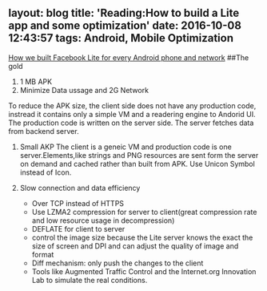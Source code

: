 layout: blog
title: 'Reading:How to build a Lite app and some optimization'
date: 2016-10-08 12:43:57
tags: Android, Mobile Optimization
---
[How we built Facebook Lite for every Android phone and network](https://code.facebook.com/posts/1365439333482197/how-we-built-facebook-lite-for-every-android-phone-and-network?utm_source=wanqu.co&utm_campaign=Wanqu+Daily&utm_medium=social)
##The gold
1.	1 MB APK
2. 	Minimize Data ussage and 2G Network

[Architecture]: https://scontent.xx.fbcdn.net/t39.2365-6/12504175_1685387308400777_1475859244_n.png "Architecture"

To reduce the APK size, the client side does not have any production code, instread it contains only a simple VM and a readering engine to Andorid UI. 
The production code is written on the server side. The server fetches data from backend server. 

1.	Small AKP
	The client is a geneic VM and production code is one server.Elements,like strings and PNG resources are sent form the server on demand and cached rather than built from APK. Use Unicon Symbol instead of Icon.

2.	Slow connection and data efficiency
	-	Over TCP instead of HTTPS
	-	Use LZMA2 compression for server to client(great compression rate and low resource usage in decompression)
	- 	DEFLATE for client to server
	-  control the image size because the Lite server knows the exact the size of screen and DPI and can adjust the quality of image and format
	-  Diff mechanism: only push the changes to the client
	-  Tools like Augmented Traffic Control and the Internet.org Innovation Lab to simulate the real conditions.


